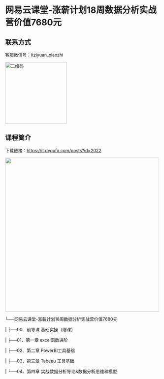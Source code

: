 # 网易云课堂-涨薪计划18周数据分析实战营价值7680元

## 联系方式

客服微信号：itziyuan_xiaozhi

<img src="https://ziyuanyun.oss-cn-guangzhou.aliyuncs.com/common/20240614073449/666b82192834a.jpg" width="200" height="200" alt="二维码">

## 课程简介

下载链接：https://it.dyqufx.com/posts?id=2022

<img src="https://ziyuanyun.oss-cn-guangzhou.aliyuncs.com/yun/20240515153432/6644658844c68.jpg" width="500" alt="">

  └──网易云课堂-涨薪计划18周数据分析实战营价值7680元

 | ├──00、前导课 基础实操（赠课）

 | ├──01、第一章 excel函数进阶

 | ├──02、第二章 PowerBI工具基础

 | ├──03、第三章 Tabeau 工具基础

 | └──04、第四章 实战数据分析导论&amp;数据分析思维和模型

  